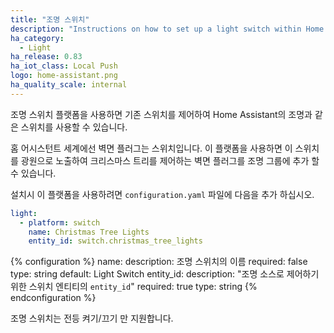 ```yaml
---
title: "조명 스위치"
description: "Instructions on how to set up a light switch within Home Assistant."
ha_category:
  - Light
ha_release: 0.83
ha_iot_class: Local Push
logo: home-assistant.png
ha_quality_scale: internal
---
```


조명 스위치 플랫폼을 사용하면 기존 스위치를 제어하여 Home Assistant의 조명과 같은 스위치를 사용할 수 있습니다.

홈 어시스턴트 세계에선 벽면 플러그는 스위치입니다. 이 플랫폼을 사용하면 이 스위치를 광원으로 노출하여 크리스마스 트리를 제어하는 ​​벽면 플러그를 조명 그룹에 추가 할 수 있습니다.

설치시 이 플랫폼을 사용하려면 `configuration.yaml` 파일에 다음을 추가 하십시오.

```yaml
light:
  - platform: switch
    name: Christmas Tree Lights
    entity_id: switch.christmas_tree_lights
```

{% configuration %}
  name:
    description: 조명 스위치의 이름
    required: false
    type: string
    default: Light Switch
  entity_id:
    description: "조명 소스로 제어하기 위한 스위치 엔티티의 `entity_id`"
    required: true
    type: string
{% endconfiguration %}

조명 스위치는 전등 켜기/끄기 만 지원합니다.
